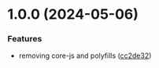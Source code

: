 # 1.0.0 (2024-05-06)

### Features

- removing core-js and polyfills ([cc2de32](https://github.com/AbdUlHamedMaree/rocket-io/commit/cc2de32582255221deb811a67654f08ec5466e1c))
